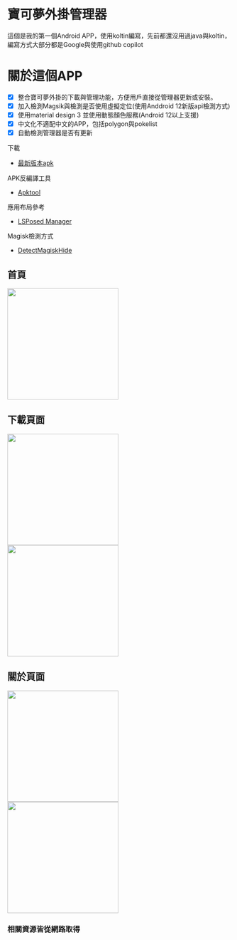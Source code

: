 # 寶可夢外掛管理器
這個是我的第一個Android APP，使用koltin編寫，先前都還沒用過java與koltin，編寫方式大部分都是Google與使用github copilot
# 關於這個APP
- [x] 整合寶可夢外掛的下載與管理功能，方便用戶直接從管理器更新或安裝。
- [x] 加入檢測Magsik與檢測是否使用虛擬定位(使用Anddroid 12新版api檢測方式)
- [x] 使用material design 3 並使用動態顏色服務(Android 12以上支援)
- [x] 中文化不適配中文的APP，包括polygon與pokelist
- [x] 自動檢測管理器是否有更新

下載
- [最新版本apk](https://www.mediafire.com/file/5mdun6u78jr96rw/app-debug.apk/file)

APK反編譯工具
- [Apktool](https://github.com/iBotPeaches/Apktool)

應用布局參考
- [LSPosed Manager](https://github.com/LSPosed/LSPosed)

Magisk檢測方式
- [DetectMagiskHide](https://github.com/darvincisec/DetectMagiskHide)

## 首頁
<img width="250" src="https://user-images.githubusercontent.com/69944626/236616765-d38d7e5b-9782-4550-8bb6-00710778f2e8.png" />

## 下載頁面
<img width="250" src="https://user-images.githubusercontent.com/69944626/236616720-d71262f7-934a-4d5d-8a59-d182645c4ba5.png" style="margin-right:10px" /> <img width="250" src="https://user-images.githubusercontent.com/69944626/236616748-fcf94ec2-debd-4aad-9c6c-6ae90854e987.png" style="margin-right:10px" />

## 關於頁面
<img width="250" src="https://user-images.githubusercontent.com/69944626/236616778-ca509a47-025e-46b3-8e2d-3031eeb30cd3.png" style="margin-right:10px" /> <img width="250" src="https://user-images.githubusercontent.com/69944626/236616814-1d081999-29db-4726-b459-0ce800e66a0f.png" style="margin-right:10px" />

### 相關資源皆從網路取得
